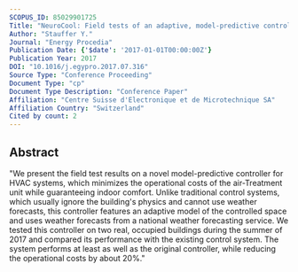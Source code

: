 ```yaml
---
SCOPUS_ID: 85029901725
Title: "NeuroCool: Field tests of an adaptive, model-predictive controller for HVAC systems"
Author: "Stauffer Y."
Journal: "Energy Procedia"
Publication Date: {'$date': '2017-01-01T00:00:00Z'}
Publication Year: 2017
DOI: "10.1016/j.egypro.2017.07.316"
Source Type: "Conference Proceeding"
Document Type: "cp"
Document Type Description: "Conference Paper"
Affiliation: "Centre Suisse d'Electronique et de Microtechnique SA"
Affiliation Country: "Switzerland"
Cited by count: 2
---
```


## Abstract
"We present the field test results on a novel model-predictive controller for HVAC systems, which minimizes the operational costs of the air-Treatment unit while guaranteeing indoor comfort. Unlike traditional control systems, which usually ignore the building's physics and cannot use weather forecasts, this controller features an adaptive model of the controlled space and uses weather forecasts from a national weather forecasting service. We tested this controller on two real, occupied buildings during the summer of 2017 and compared its performance with the existing control system. The system performs at least as well as the original controller, while reducing the operational costs by about 20%."
